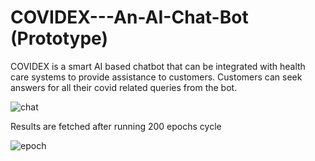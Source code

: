 # COVIDEX---An-AI-Chat-Bot (Prototype)

COVIDEX is a smart AI based chatbot that can be integrated with health care systems to provide assistance to customers. Customers can seek answers for all their covid related queries from the bot.

![chat](https://user-images.githubusercontent.com/25987777/122128959-fa7bf580-ce52-11eb-9d5e-ea76eedd820b.png)


Results are fetched after running 200 epochs cycle

![epoch](https://user-images.githubusercontent.com/25987777/122128969-01a30380-ce53-11eb-9f99-7c604b61be16.png)
